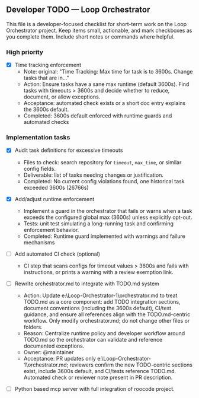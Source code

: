 ## Developer TODO — Loop Orchestrator

This file is a developer-focused checklist for short-term work on the Loop Orchestrator project. Keep items small, actionable, and mark checkboxes as you complete them. Include short notes or commands where helpful.

### High priority

- [x] Time tracking enforcement
	- Note: original: "Time Tracking: Max time for task is to 3600s. Change tasks that are in..."
	- Action: Ensure tasks have a sane max runtime (default 3600s). Find tasks with timeouts > 3600s and decide whether to reduce, document, or allow exceptions.
	- Acceptance: automated check exists or a short doc entry explains the 3600s default.
	- Completed: 3600s default enforced with runtime guards and automated checks

### Implementation tasks

- [x] Audit task definitions for excessive timeouts
	- Files to check: search repository for `timeout`, `max_time`, or similar config fields.
	- Deliverable: list of tasks needing changes or justification.
	- Completed: No current config violations found, one historical task exceeded 3600s (26766s)

- [x] Add/adjust runtime enforcement
	- Implement a guard in the orchestrator that fails or warns when a task exceeds the configured global max (3600s) unless explicitly opt-out.
	- Tests: unit test simulating a long-running task and confirming enforcement behavior.
	- Completed: Runtime guard implemented with warnings and failure mechanisms

- [ ] Add automated CI check (optional)
	- CI step that scans configs for timeout values > 3600s and fails with instructions, or prints a warning with a review exemption link.

- [ ] Rewrite orchestrator.md to integrate with TODO.md system
	- Action: Update e:\Loop-Orchestrator-1\orchestrator.md to treat TODO.md as a core component: add TODO integration sections, document conventions (including the 3600s default), CI/test guidance, and ensure all references align with the TODO.md-centric workflow. Only modify orchestrator.md; do not change other files or folders.
	- Reason: Centralize runtime policy and developer workflow around TODO.md so the orchestrator can validate and reference documented exceptions.
	- Owner: @maintainer
	- Acceptance: PR updates only e:\Loop-Orchestrator-1\orchestrator.md; reviewers confirm the new TODO-centric sections exist, include 3600s default, and CI/tests reference TODO.md. Automated check or reviewer note present in PR description.


- [ ] Python based mcp server with full integration of roocode project.

